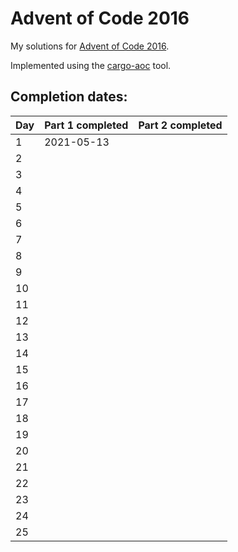 # Advent of Code 2016

My solutions for [Advent of Code 2016](https://adventofcode.com/2016).

Implemented using the [cargo-aoc](https://github.com/gobanos/cargo-aoc) tool.

## Completion dates:

| Day | Part 1 completed | Part 2 completed |
|-----|------------------|------------------|
| 1   | 2021-05-13       |                  |
| 2   |                  |                  |
| 3   |                  |                  |
| 4   |                  |                  |
| 5   |                  |                  |
| 6   |                  |                  |
| 7   |                  |                  |
| 8   |                  |                  |
| 9   |                  |                  |
| 10  |                  |                  |
| 11  |                  |                  |
| 12  |                  |                  |
| 13  |                  |                  |
| 14  |                  |                  |
| 15  |                  |                  |
| 16  |                  |                  |
| 17  |                  |                  |
| 18  |                  |                  |
| 19  |                  |                  |
| 20  |                  |                  |
| 21  |                  |                  |
| 22  |                  |                  |
| 23  |                  |                  |
| 24  |                  |                  |
| 25  |                  |                  |
